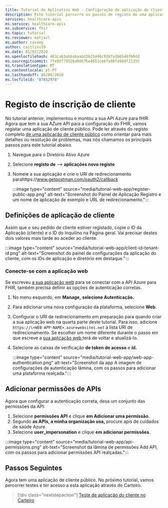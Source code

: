 ```yaml
---
title: Tutorial de Aplicativo Web - Configuração de aplicação de clientes
description: Este tutorial percorre os passos de registo de uma aplicação pública para se preparar para implementar uma aplicação web
services: healthcare-apis
ms.service: healthcare-apis
ms.subservice: fhir
ms.topic: tutorial
ms.reviewer: matjazl
ms.author: cavoeg
author: caitlinv39
ms.date: 01/03/2020
ms.openlocfilehash: 483ca63abbabaabd3b25446c9267a1b0540f60dd
ms.sourcegitcommit: 7fe8df79526a0067be4651ce6fa96fa9d4f21355
ms.translationtype: MT
ms.contentlocale: pt-PT
ms.lasthandoff: 08/06/2020
ms.locfileid: "87852978"
---
```

# <a name="client-application-registration"></a>Registo de inscrição de cliente
No tutorial anterior, implementou e montou a sua API Azure para fHIR. Agora que tem a sua AZure API para a configuração do FHIR, vamos registar uma aplicação de cliente público. Pode ler através do registo completo [de uma aplicação de cliente público](register-public-azure-ad-client-app.md) como orientar para mais detalhes ou resolução de problemas, mas nós chamamos os principais passos para este tutorial abaixo.

1. Navegue para o Diretório Ativo Azure
1. Selecione **registo de**  -->  **aplicações novo registo**
1. Nomeie a sua aplicação e crie o URI de redirecionamento parahttps://www.getpostman.com/oauth2/callback

   :::image type="content" source="media/tutorial-web-app/register-public-app.png" alt-text="Screenshot do Painel de Aplicação Registro e um nome de aplicação de exemplo e URL de redirecionamento.":::

## <a name="client-application-settings"></a>Definições de aplicação de cliente

Assim que o seu pedido de cliente estiver registado, copie o ID da Aplicação (cliente) e o ID do Inquilino na Página geral. Vai precisar destes dois valores mais tarde ao aceder ao cliente.

:::image type="content" source="media/tutorial-web-app/client-id-tenant-id.png" alt-text="Screenshot do painel de configurações da aplicação do cliente, com os IDs de aplicação e diretório em destaque.":::

### <a name="connect-with-web-app"></a>Conecte-se com a aplicação web

Se escreveu [a sua aplicação web](tutorial-web-app-write-web-app.md) para se conectar com a API Azure para FHIR, também precisa definir as opções de autenticação corretas. 

1. No menu esquerdo, em **Manage,** **selecione Autenticação.** 

1. Para adicionar uma nova configuração da plataforma, selecione **Web**.

1. Configurar o URI de redirecionamento em preparação para quando criar a sua aplicação web na quarta parte deste tutorial. Para isso, adicione `https://\<WEB-APP-NAME>.azurewebsites.net` à lista URI de redirecionamento. Se escolher um nome diferente durante o passo em que escreve a [sua aplicação web,](tutorial-web-app-write-web-app.md)terá de voltar e atualizá-lo.

1. Selecione as caixas de verificação **de token de acesso** e **id.**

   :::image type="content" source="media/tutorial-web-app/web-app-authentication.png" alt-text="Screenshot da app A imagem de configurações de autenticação lâmina, com os passos para adicionar uma plataforma realçada.":::

## <a name="add-api-permissions"></a>Adicionar permissões de APIs

Agora que configurar a autenticação correta, desa um conjunto das permissões da API:

1. Selecione **permissões API** e clique **em Adicionar uma permissão.**
1. Segundo **as APIs, a minha organização usa,** procure apis de cuidados de saúde Azure.
1. Selecione **user_impersonation** e clique **em adicionar permissões**.

:::image type="content" source="media/tutorial-web-app/api-permissions.png" alt-text="Screenshot da lâmina de permissões Add API, com os passos para adicionar permissões API realçadas.":::

## <a name="next-steps"></a>Passos Seguintes
Agora tem uma aplicação de cliente público. No próximo tutorial, vamos percorrer testes e ter acesso a esta aplicação através do Carteiro.

>[!div class="nextstepaction"]
>[Teste de aplicação do cliente no Carteiro](tutorial-web-app-test-postman.md)
